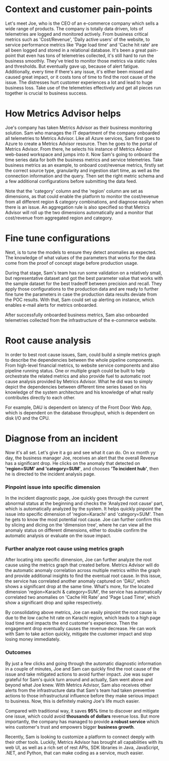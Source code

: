 # Context and customer pain-points
Let's meet Joe, who is the CEO of an e-commerce company which sells a wide range of products.
The company is totally data driven, lots of telemetries are logged and monitored actively. From business critical metrics such as 'Cost/Revenue', 'Daily active users' of the website, to service performance metrics like 'Page load time' and 'Cache hit rate' are all been logged and stored in a relational database.
It's been a great pain-point that even has tons of telemetries collected, it's still hard to run the business smoothly. They've tried to monitor those metrics via static rules and thresholds. 
But eventually gave up, because of alert fatigue. Additionally, every time if there's any issue, it's either been missed and caused great impact, or it costs tons of time to find the root cause of the issue. The distresses hurt customer experiences a lot and lead to huge business loss.
Take use of the telemetries effectively and get all pieces run together is crucial to business success. 

# How Metrics Advisor helps
Joe's company has taken Metrics Advisor as their business monitoring solution. Sam who manages the IT department of the company onboarded all telemetries to Metrics Advisor. 
Like all Azure services, Sam first goes to Azure to create a Metrics Advisor resource.
Then he goes to the portal of Metrics Advisor. From there, he selects his instance of Metrics Advisor web-based workspace and jumps into it.
Now Sam's going to onboard the time series data for both the business metrics and service telemetries.
Take business metrics as an example, to onboard cost/revenue metrics, firstly set the correct source type, granularity and ingestion start time, as well as the connection information and the query.
Then set the right metric schema and a few additional configurations before submitting the data feed.

Note that the 'category' column and the 'region' column are set as dimensions, as that could enable the platform to monitor the cost/revenue from all different region & category combinations, and diagnose easily when there is an issue.
An aggregation rule is also specified so that Metrics Advisor will roll up the two dimensions automatically and a monitor that cost/revenue from aggregated region and category.

# Fine tune configurations
Next, is to tune the models to ensure they detect anomalies as expected.
The knowledge of what values of the parameters that works for the data come from the proof of concept stage before production usage.

During that stage, Sam's team has run some validation on a relatively small, but representative dataset and got the best parameter value that works with the sample dataset for the best tradeoff between precision and recall.
They apply those configurations to the production data and are ready to further fine tune the parameters in case the production data results deviate from the POC results.
With that, Sam could set up alerting on instance, which enables e-mail alerts for metrics onboarded.

After successfully onboarded business metrics, Sam also onboarded telemetries collected from the infrastructure of the e-commerce website.

# Root cause analysis 
In order to best root cause issues, Sam, could build a simple metrics graph to describe the dependencies between the whole pipeline components. From high-level financial metrics, to website service components and also pipeline running status. One or multiple graph could be built to help orchestrate the related metrics and also provide fuel to 
automatic root cause analysis provided by Metrics Advisor.
What he did was to simply depict the dependencies between different time series based on his knowledge of the system architecture and his knowledge of what really contributes directly to each other.

For example, DAU is dependent on latency of the Front Door Web App, which is dependent on the database throughput, which is dependent on disk I/O and the CPU.

# Diagnose from an incident
Now it's all set. Let's give it a go and see what it can do.
On xx month yy day, the business manager Joe, receives an alert that the overall Revenue has a significant drop. He clicks on the anomaly that detected on **'region=SUM' and 'category=SUM'**, and chooses **'To incident hub'**, then he is directed to the incident analysis page.

### Pinpoint issue into specific dimension
In the incident diagnostic page, Joe quickly goes through the current abnormal status at the beginning and checks the 'Analyzed root cause' part, which is automatically analyzed by the system. It helps quickly pinpoint the issue into specific dimension of 'region=Karachi' and 'category=SUM'. Then he gets to know the most potential root cause. 
Joe can further confirm this by slicing and dicing on the 'dimension tree', where he can view all the anomaly status on different dimensions, either to double confirm the automatic analysis or evaluate on the issue impact.

### Further analyze root cause using metrics graph
After locating into specific dimension, Joe can further analyze the root cause using the metrics graph that created before. Metrics Advisor will do the automatic anomaly correlation across multiple metrics within the graph and provide additional insights to find the eventual root cause. 
In this issue, the service has correlated another anomaly captured on 'DAU', which shows a significant drop at the same time. What's more, for the located dimension 'region=Karachi & category=SUM', the service has automatically correlated two anomalies on 'Cache Hit Rate' and 'Page Load Time', which show a significant drop and spike respectively. 

By consolidating above metrics, Joe can easily pinpoint the root cause is due to the low cache hit rate on Karachi region, which leads to a high page load time and impacts the end customer's experience. Then the engagement drop eventually causes the revenue decrease. He can work with Sam to take action quickly, mitigate the customer impact and stop losing money immediately.

### Outcomes
By just a few clicks and going through the automatic diagnostic information in a couple of minutes, Joe and Sam can quickly find the root cause of the issue and take mitigated actions to avoid further impact. 
Joe was super grateful for Sam's quick turn around and actually, Sam went above and beyond what Joe knew. With Metrics Advisor, Sam also receives other alerts from the infrastructure data that Sam's team had taken preventive actions to those infrastructural influence before they make serious impact to business.
Now, this is definitely making Joe's life much easier.

Compared with traditional way, it saves **95%** time to discover and mitigate one issue, which could avoid **thousands of dollars** revenue loss. But more importantly, the company has managed to provide **a robust service** which wins customer's trust and empowers bigger **business growth**. 

Recently, Sam is looking to customize a platform to connect deeply with their other tools. Luckily, Metrics Advisor has brought all capabilities with its web UI, as well as a rich set of rest APIs, SDK libraries in Java, JavaScript, .NET, and Python, that can make coding as a service, much easier.
